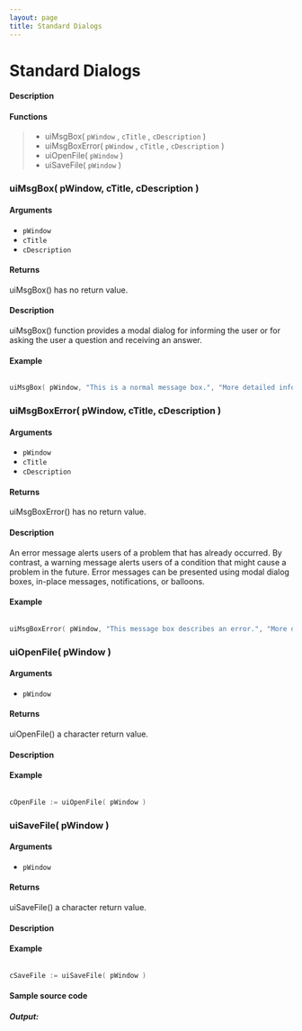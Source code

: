```yaml
---
layout: page
title: Standard Dialogs
---
```


# Standard Dialogs

#### Description

#### Functions

> * uiMsgBox( `pWindow` , `cTitle` , `cDescription` )
> * uiMsgBoxError( `pWindow` , `cTitle` , `cDescription` )
> * uiOpenFile( `pWindow` )
> * uiSaveFile( `pWindow` )

### uiMsgBox( pWindow, cTitle, cDescription )

#### Arguments

* `pWindow` 
* `cTitle` 
* `cDescription` 

#### Returns

uiMsgBox() has no return value.

#### Description

uiMsgBox() function provides a modal dialog for informing the user or for asking the user a question and receiving an answer.

#### Example

``` c

uiMsgBox( pWindow, "This is a normal message box.", "More detailed information can be shown here." )

```

### uiMsgBoxError( pWindow, cTitle, cDescription )

#### Arguments

* `pWindow` 
* `cTitle` 
* `cDescription` 

#### Returns

uiMsgBoxError() has no return value.

#### Description

An error message alerts users of a problem that has already occurred. By contrast, a warning message alerts users of a condition that might cause a problem in the future. Error messages can be presented using modal dialog boxes, in-place messages, notifications, or balloons.

#### Example

``` c

uiMsgBoxError( pWindow, "This message box describes an error.", "More detailed information can be shown here." )

```

### uiOpenFile( pWindow )

#### Arguments

* `pWindow` 

#### Returns

uiOpenFile() a character return value.

#### Description

#### Example

``` c

cOpenFile := uiOpenFile( pWindow )

```

### uiSaveFile( pWindow )

#### Arguments

* `pWindow` 

#### Returns

uiSaveFile() a character return value.

#### Description

#### Example

``` c

cSaveFile := uiSaveFile( pWindow )

```

#### Sample source code

##### Output:

